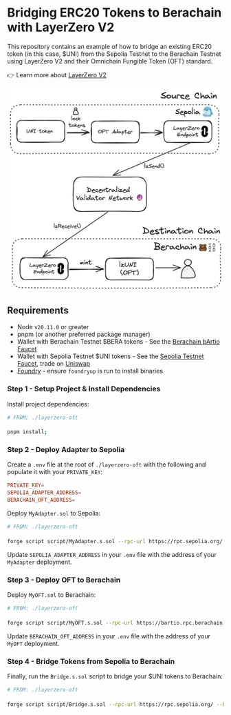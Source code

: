 # Bridging ERC20 Tokens to Berachain with LayerZero V2

This repository contains an example of how to bridge an existing ERC20 token (in this case, $UNI) from the Sepolia Testnet to the Berachain Testnet using LayerZero V2 and their Omnichain Fungible Token (OFT) standard.

👉 Learn more about [LayerZero V2](https://docs.layerzero.network/v2)

![LayerZero Berachain OFT Bridging](./README/layerzero-flow.png)

## Requirements

- Node `v20.11.0` or greater
- pnpm (or another preferred package manager)
- Wallet with Berachain Testnet $BERA tokens - See the [Berachain bArtio Faucet](https://bartio.faucet.berachain.com)
- Wallet with Sepolia Testnet $UNI tokens - See the [Sepolia Testnet Faucet](https://faucet.quicknode.com/ethereum/sepolia), trade on [Uniswap](https://app.uniswap.org/swap?outputCurrency=0x1f9840a85d5aF5bf1D1762F925BDADdC4201F984&inputCurrency=ETH)
- [Foundry](https://book.getfoundry.sh/getting-started/installation) - ensure `foundryup` is run to install binaries

### Step 1 - Setup Project & Install Dependencies

Install project dependencies:

```bash
# FROM: ./layerzero-oft

pnpm install;
```

### Step 2 - Deploy Adapter to Sepolia

Create a `.env` file at the root of `./layerzero-oft` with the following and populate it with your `PRIVATE_KEY`:

```toml
PRIVATE_KEY=
SEPOLIA_ADAPTER_ADDRESS=
BERACHAIN_OFT_ADDRESS=
```

Deploy `MyAdapter.sol` to Sepolia:

```bash
# FROM: ./layerzero-oft

forge script script/MyAdapter.s.sol --rpc-url https://rpc.sepolia.org/ --broadcast
```

Update `SEPOLIA_ADAPTER_ADDRESS` in your `.env` file with the address of your `MyAdapter` deployment.

### Step 3 - Deploy OFT to Berachain

Deploy `MyOFT.sol` to Berachain:

```bash
# FROM: ./layerzero-oft

forge script script/MyOFT.s.sol --rpc-url https://bartio.rpc.berachain.com/ --broadcast
```

Update `BERACHAIN_OFT_ADDRESS` in your `.env` file with the address of your `MyOFT` deployment.

### Step 4 - Bridge Tokens from Sepolia to Berachain

Finally, run the `Bridge.s.sol` script to bridge your $UNI tokens to Berachain:

```bash
# FROM: ./layerzero-oft

forge script script/Bridge.s.sol --rpc-url https://rpc.sepolia.org/ --broadcast
```
